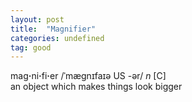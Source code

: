 ```yaml
---
layout: post
title:  "Magnifier"
categories: undefined
tag: good
---
```

<DIV style="MARGIN: 0px 0px 5px">mag<B>·</B>ni<B>·</B>fi<B>·</B>er /ˈmægnɪfaɪə US -ər/ <I>n</I> [C] <BR>an object which makes things look bigger</DIV>
